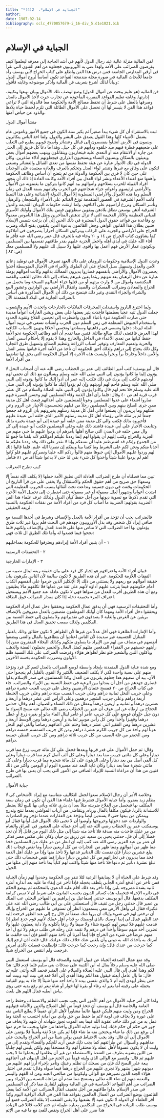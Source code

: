 ```yaml
---
title: "*الجباية في الإسلام*.  2(4)"
author: 
date: 1907-02-14
bibliography: oclc_4770057679-i_16-div_5.d1e1021.bib
---
```




#  الجباية في الإسلام 


 لفن المالية منزلة عالية عند رجال الدول لأنهم في أشد الحاجة إلى معرفه ليعلموا كيف يفرضون الضرائب على الأمة ولهذا عني به الأوروبيون فجعلوه من أهم الفنون التي تقرأ في أرقى المدارس الجامعة فمن درس هذا الفن واطلع على كتاب الخراج لأبي يوسف رآه جامعاً للأبحاث المالية في صورة مجلة مندمجة القواعد تكون أساساً لروح أموال الدول وبياناً لذلك أشرع بتعريف فن المالية وأذكر موضوعه وغايته فأقول: 

 فن المالية (هو عليم يبحث عن أموال الدول) وضع لوصف تلك الأموال وبيان نوعها وتكييف إدارتها. وغايته تعليم القواعد المقررة المأخوذة عن تجارب جرت لأخذ الأموال بالعدل وصرفها بالعقل على شرط أن تحفظ مصالح الأمة والحكومة معاً فالدولة التي لا تراعي قواعد هذا الفن لا يتيسر لها أن تحصل على الأموال الطائلة التي تلزم لحفظ حياة بلادها والذود عن حياض أمتها. 

 منشأ أموال الدول 

 ثبت بالاستقراء أن كل شيء يبدأ صغيراً ثم يكبر سنة الكون في جميع الأمور وناموس عام يشمل الأشياء كلها وهذا القول يصدق على البشر والدول. ولما اخذ الناس يتكاثرون وينمون في الأرض أنشأوا ينقسمون إلى قبائل وعشائر وأصبح قويهم يطمع في التغلب على ضعيفهم فطرة فيهم منذ خلقوه ودأبهم في كل جيل. وهذا ما دعا كل فريق إلى الحذر من جاره أو الانتقام منه أو التعدي عليه فيتحاربون ويتقاتلون وينهب بعضهم أموال بعض ويعبثون بالسكان ويسبون النساء ويستحيون الذراري فيجعلونهم أذلاء صاغرين. وكان الدولة في تلك الأدوار عبارة عن هيئة تحفظ نفسها من تعدي القبائل والعشائر وتسعى لتكون على وفاق مع غيرها وتنشر لواء العدل وتحكم بالعرف والعادة معتمدة على الوجدان على حين كان لا فرق بين الحكومة والدولة من ثم يتضح أن أساس وظائف الحكومة وأهمها منع اعتداء الأعداء ونشر لواء العدل بين أفراد الأمة وكانت العادة إذ ذاك أن يتجهز أفراد القبيلة للحرب بسلاحهم وأموالهم بيد أنهم كانوا يتركون ما يغنمونه من الأموال والأراضي لرئيسهم وأعوانه جزاء شجاعتهم في الحرب وقيامهم بسنة العدل في زمان السلم وما هذه الأموال والأراضي المسلوبة إلا أموال الدولة الابتدائية وعلى هذا النمط كانت   الأمم الشرقية في العصور المتقدمة توزع الغنائم على الأمراء والشجعان والرهبان وتأسر السكان وتزرع أراضيهم على أكتافهم. ولما ارتقت حكومات اليونان القديمة والدول الشرقية أذهن يوسعن نطاق بلادهن ويقوين سطوتهن فبنين بتلك الأموال وأولئك الأسرى المباني العظيمة والآثار الفخيمة التي لا تزال تدهش المتأخرين وظل هذا الناموس معمولاً بع وقاعدة من قواعد حقوق الدول المعتبرة في ذلك الحين إلى أن بزغت شمس الإسلام فتبين بطلان هذا القانون الواهي وجعل القائمون بدعوة الدين يكتفون بفتح البلاد وضرب الخراج على الأراضي والجزية على الرقاب ويتركون السكان أحراراً يتصرفون في أملاكهم كما يشاؤون كتاب الخراج ص  ١٤  و  ٢٠  وجاء فيه بالحرف قال عمر رضي الله عنه فأقر ما أفاء الله عليك في أيدي أهله واجعل الجزية عليهم بقدر طاقتهم تقسمها بين المسلمين ويكونون عمار الأرض فهم أعمل بها وأقوى عليها ولا سبيل لك عليهم ولا للمسلمين معك (ص:  ٨٢  ) 

 وغدت الدول الإسلامية وحكومات الرومان على ذاك العهد تصرف الأموال في توطيد دعائم الأمن والعدل وتسهيل سبل النجاح على أن الملوك والأمراء في الأجيال المتوسطة أخذوا يحصرون الأموال والأراضي بأنفسهم فصاروا يديرون الممالك بذاتهم وكانت أموالهم يومئذ عبارة عن دخل الرهبان بعد موتهم ريثما يعين غيرهم يضاف إلى ذلك دفائن الذهب والفضة المكتشفة وأموال من لا وارث يرثهم أو من قتلوا جزاء أعمالهم القبيحة وما يحصل من الحراج والمعادن وضرائب المسكرات والصيد وانتقال الأراضي بين الوارثين وعشور البيع والشراء والجزاء النقدي وغير ذلك فيتضح من ذلك أن الأموال المذكورة هي أساس الضرائب الجارية في البلاد المتمدنة الآن. 

 ولما اخترع البارود واستبدلت المحرقات الفاتكات بالجارحات واتحدت الأمم والشعوب جعلت الدول تتيه عجباً بعظمتها فأخذت يثير بعضها على بعض ويشن الغارات أعواماً مديدة حتى صارت الحكومة تنوء بأعباء الديون واضطرت إلى تحصين القلاع وتقوية الحدود واستخدام الجيوش المنظمة في زمن السلم دون الحرب وأنشأت تسعى في تزييد أموال الملة ليزداد دخلها وتسعى في رفاهيتها وسعادتها وتحسي أخلاقا وتهيئ الأسباب الكافية لهذا الغرض فاقتضى لذلك مبالغ طائلة.   فتبين مما تقدم أن أهم وظائف الحكومة نحو الأمة حفظ كيانها من تعدي الأعداء في الداخل والخارج وهذا لا يقوم إلا بأحكام أسس العدل والحرية وتعميم المعارف وتوفير أسباب الزراعة وتنظيم الصنائع وتسهيل طرق التجارة وكل ذلك يحتاج إلى دراهم ولذلك أحق للحكومة أن تأخذ من الأمة أجرة قيامها بنشر العدل والأمن داخلاً وخارجاً براً وبحراً وليست هذه الأجرة إلا أموال الحكومة التي يحق لها تقاضيها من أفراد الأمة. 

 قال أبو يوسف: كتب أمير الطائف إلى عمر بن الخطاب رضي الله عنه أن أصحاب النحل لا يؤدون إلينا ما كانوا يؤدون إلى النبي صلى الله عليه وسلم ويسألون مع ذلك أن نحمي لهم أوديتهم فأكتب إلي بريك في ذلك فكتب إليه عمر أن أدوا إليك ما كانوا يؤدونه إلى النبي صلى الله عليه وسلم فاحم لهم أوديتهم وإن لم يؤدوا إليك ما كانوا يؤدونه إلى النبي صلى الله عليه وسلم فلا تحم لهم قال وكانوا يؤدون إلى النبي عليه الصلاة والسلام من كل  عشر  قرب قربة اهـ ص  ٤٠  وقال: فلما رأى أهل الذمة وفاء المسلمين لهم وحسن السيرة فيهم صاروا أشداء على عدوا المسلمين وعوناً للمسلمين على أعدائهم فبعث أهل كل مدينة ممن جرى الصلح بينهم وبين المسلمين رجلاً من قبلهم يتجسسون الأخبار عن الروم وعن ملكهم وما يريدون أن يصنعوا فأتى أهل كل مدينة رسلهم يخبرونهم بأن الروم قد جمعوا جمعاً لم ير مثله فأتى رؤساء أهل كل مدينة رسلهم الأمير الذي خلفه أبي عبيدة عليهم فأخبروه بذلك فكتب والي كل مدينة ممن خلفه أبو عبيدة إلى أبو عبيدة يخبره بذلك وتتابعت الأخبار على أبي عبيدة فاشتد ذلك عليه وعلى المسلمين فكتب أبو عبيدة إلى كل وال ممن خلفه في المدن التي صالح أهلها يأمرهم أن يردوا عليهم ما جبي منهم من الجزية والخراج وكتب إليهم أن يقولوا لهم إنما رددنا عليكم أموالكم لأنه بلغنا ما جُمع لنا من الجموع وإنكم قد اشترطتم علينا أن نمنعكم وإنا لا نقدر على ذلك وقد رددنا عليكم ما أخذنا منكم ونحن لكم على الشرط وما كتبنا بينا وبينكم إن نصرنا الله عليم. فلما قالوا ذلك لهم وردوا عليهم الأموال التي جبوها منهم قالوا ردكم الله علينا ونصركم عليهم فلو كانوا هم لم يردوا علينا شيئاً وأخذوا كل شيء بقي لنا حتى لا يدعوا شيئاً اهـ ص  ٨١  فتأمل! 

 كيف تطرح الضرائب 

 تبين مما فصلناه أن طرح الضرائب العادلة التي تطبق الأمة حملها (لا يكلف الله نفساً إلا   وسعها) حق صريح من أهم حقوق الحكم والاستقلال ولا يخفى على من قرأ التاريخ أن الحكومات وقعت في ديون جسيمة وتداعت تحت أثقالها بسبب الحروب العظيمة التي امتدت أعواماً وشهوراً لعلل معقولة أو غير معقولة حتى اضطرت إلى تحميل الأمة الأجرة التي تقدم ذكرها مع تسوية ديونها من أجل حفظ كيأن الدول ولذلك عرف علماء هذا الفن الضريبة بقولهم: الضريبة ما أصاب كل فرد من أفراد الأمة من نفقات الحكومة بالنسبة لريعه الحقيقي. 

 فالضرائب يجب أن تؤخذ من أفراد الأمة بالعدل والإنصاف وشرط في أخذها النسبة مع صافي إيراد كل شخص وقد بذل الأوروبيون جهدهم في البحث فلم يروا غير  ثلاث  طرق يؤملون بها أخذ الضرائب التي لا مناص منها على قاعدة العدل والإنصاف ولكنهم قلما نجحوا فيما قصدوا له وأما تلك الطرق ال  ثلاث  فهي: 


 ١  -  أن يتبين أفراد الأمة إيرادهم ويعترفوا للحكومة بمداخليهم 




 ٢  -  التحقيقات الرسمية 

 ٣  -  الإمارات الخارجية 



 فبيان أفراد الأمة واعترافهم هو إجبار كل فرد على بيان حقيقة ريعه لينال نصيبه من النفقات اللأزمة للحكومة. غير أن هذه الطريق لا تكون سالمة لأن الناس يكرهون بيان حقيقة أموالهم مع ريعهم ولا يستثنى من ذلك إلا الإنكليز الذين حرموا على أنفسهم الكذب أمام حكومتهم فيما يترتب عليهم أداؤه لأنهم على ثقة من عدلها فلا تكلفهم مالا يطيقون ومع أن هذه الطريق أقرب للعدل من سواها فهي لا تكون عادلة عند جميع الأمم ويستحيل اعتراف المرء بحقيقة دخله إذا كان مقدار الضرائب فوق الطاقة. 

 وأما التحقيقات الرسمية فهي أن يدقق عمال الحكومة ويحققوا دخل عمال أفراد الحكومة ويحققوا دخل أفراد الأمة ومهما كان أولئك الموظفون متصفين بالعدل معروفين بالإنصاف بريئين عن الغرض والغاية لا يصدقون في تقديراتهم ولا يصلون إلى حفظ النسبة بين المكلفين ولذلك يصعب تحقيق العدل في هذا الطريق. 

 وأما الإمارات الظاهرة فهي أقل عدلاً من غيرها لأن الظواهر لا تكون حقائق وذلك باعتبار المنازل الجسيمة غير سديدة لأن الناس اعتادوا أن يتظاهروا بالمال والغنى   ويضعوا أنفسهم في مصاف من لهم من الإيراد ما يساوي ملكهم وكذلك البخلاء المقترون ممن إذا رأيتهم حسبتهم من الفقراء المدقعين مثلهم كمثل البغال والحمير يحملون الفضة والذهب ويأكلون التبن والشعير فلو نظر لظواهر هؤلاء وفرضت الضرائب على تلك النسبة ظلم الأولون وتضررت الحكومة بخسة الآخرين. 

 ومع شدة عناية الدول المتمدنة بإيجاد واسطة لوضع الضرائب بالعدل لتعم كل فرد وتؤخذ منهم على نسبة واحدة لكي لا يكلف الضعيف بالكثير ولا القوي بالقليل لم ينجحوا حتى الآن. بيد أن سعيهم هذا جعلهم يقربون من العدل وكذا المسلمون في صدر الإسلام بذلوا قصارى جهدهم من أجل أن يعدلوا بين الرعية في حفظ النسبة بين الإيراد والضرائب. جاء في كتاب الخراج ص  ٢٠  فمسح عثمأن الأرضيين وجعل على جريب العنب  عشرة  دراهم وعلى جريب النخل  ثمانية  دراهم وعلى جريب القصب  ستة  دراهم وعلى جريب الحنطة  أربعة  دراهم وعلى جريب الشعير درهمين وعلى الرأس  اثني  عشر  درهماً و  أربعة  و  عشرين  درهماً و  ثمانية  و  أربعين  درهماً وعطل من ذلك النساء والصبيان. أهم وقال: حدثني الحجاج بن ارطاة عن ابن عوف أن عمر بن الخطاب رضي الله تعالى عنه مسح السواد ما دون جبل حلوأن فوضع على كل جريب عأمر أو غأمر لينال الماء بدلو أو بغيره زرع أو عطل درهماً وقفيزاً وأحداً ومن كل رأس موسر  ثمانية  و  أربعين  درهماً ومن الوسط  أربعة  و  عشرين  درهماً ومن الفقير  اثني  عشر  درهماً وختم على أعناقهم رصاصاً وألغى لهم النخل عوناً لهم وأخذ من كل جريب الكرم  عشرة  دراهم ومن كل جريب السمسم  خمسة  دراهم ومن الخضر من غلة الصيف من كل جريب  ثلاثة  دراهم ومن كل جريب القطن  خمسة  دراهم. 

 وقال: ثم حمل الأموال على قدر قربها وبعدها فجعل على كل  مائة  جريب زرع مما قرب ديناراً وعلى كل مائتي جريب مما بعد ديناراً وعلى كل  ألف  أصل كرم مما قرب ديناراً وعلى كل ألفي أصل من بعد ديناراً وعلى الزيتون على كل  مائة  شجرة مما قرب ديناراً وعلى كل مائتي شجرة مما بعد ديناراً وكان غاية البعد عند مسيرة اليوم أو اليومين وأكثر من ذلك فتبين من هذا أن مراعاة النسبة للإيراد الصافي من الأمور التي يجب أن يعنى بها في طرح الضرائب.  

 جباية الأموال 

 وخلاصة الأمر أن رجال الإسلام سعوا لجعل التكاليف متناسبة مع إيراد الأشخاص كي لا يظلم زيد بعمرو. وأما جباية الأموال فشرط فيها علماء هذا الفن أن تكون في زمان سعة المكلف بها فيحصل من الفلاح ضريبته مثلاً بعد أن يذري غلاته ويأتي بها للبيع لئلا يضطر للاستدانة بالربا. فيكون مكلفاً بالمال ورباه. ويتقاضى من أرباب المواشي بعدما تنتج وتدرج ويتمكن من بيعها حتى لا يستدين أيضاً وتؤخذ عن العقارات عندما تؤجر وم الصادرات والواردات عند دخولها وخروجها وأوصوا أن لا تجبى تلك الأموال قبل أوأنها فقال أبو يوسفكتب عمر بن الخطاب رضي الله عنه إلى  أحد  عماله على العشور في العراق والشام من مر عليك فأخذت منه صدقة فلا تأخذ منه شيئاً إلى مثل ذلك اليوم من قابل إلا أن تجد فضلاً_إلى أن فل. حدثني يحيى بن سعيد عن زريق بن حيان وكان على مكس مصر فذكر أن عمر بن عبد العزيز رضي الله عنه كتب إليه أن انظر من مر عليك من المسلمين فخذ مما ظهر من أموالهم ومما ظهر من التجارات من كل  أربعين  ديناراً وما نقص فيجاب ذلك يبلغ  عشرين  ديناراً فإن نقصت تلك الدنانير فدعها ولا تأخذ منها وإذا مر عليك أهل الذمة فخذ مما يديرون في تجاراتهم من كل  عشرين  ديناراً دينارا فما نقص فبحساب ذلك حتى تبلغ  عشرة  دنانير ثم دعها فلا تأخذ منها شيئاً واكتب لهم كتاباً بما تأخذ منهم إلى مثلها من الحول. 

 وقد شرط على الجباة أن لا يضايقوا الرعية لئلا تنفر من الحكومة وحددوا لهم زمأن الجباية فمن تأخر عن الدفع أنذره الجأبي بلطف يخجله فإذا تأخر عن إيفاء ما عليه بعد أنذاره أنذره ثانية بشدة ممزوجة بلين وإذا تأخر بعد ذلك أقام عليه الدعوى بالمحكمة ثم يوضع الحكم في دائرة الإجراء فتحصله هذه كسائر الديون بحسب القانون على شرط أن لا تمس كرامة المكلف بدفعها. قال أبو يوسف حدثني إسماعيل بن إبراهيم بن المهاجر البجلي عب الملك بن عمير قال حدثني رجل من ثقيف قال استعملني علي بن أبي طالب رضي الله عنه على عكبراء فقال لي وأهل الأرض معي يسمعون: انظر أن تستوفي ما عليهم من الخراج وإياك أن ترخص لهم في شيء وإياك أن يروا منك ضعفاً ثم قال رح إلي عند الظهر فرحت إليه عند الظهر فقال لي إنما أوصيك بالذي أوصيتك به قدام أهل عملك لأنهم   قوم خدع انظر إذا قدمت عليهم فلا تبيعن لهم كسوة شتاء ولا صيفاً ولا رزقاً يأكلونه ولا دابة يعملون عليها ولا تضربن  أحد  منهم سوطاً وأحداً في درهم ولا تقمه على رجله في طلب درهم ولا تبع ل  أحد  منهم عرضاً في شيء من الخراج فإنا إنما أمرنا أن نأخذ منهم العفو فإن أنت خالفت ما أمرتك به يأخذك الله به دوني وأن بلغني عنك خلاف ذلك عزلتك. قال: قلت أذن ارجع إليك كما خرجت من عندك قال: وإن رجعت كما خرجت قال: فإنطلقت فعملت بالذي أمرني فرجعت ولم انتقص من الخراج شيئاً. 

 وقد منع عمال الصدقة الجباة عن قبول الهدية والصدقة قال أبو يوسف استعمل النبي صلى الله عليه وسلم رجلاً يقال له ابن اللتيبة على صدقات بني سليم فلما قدم قال: هذا لكم وهذا أهدي إلي قال النبي عليه الصلاة والسلام على المنبر فحمد الله وأثنى عليه ثم قال: ما بال عامل أبعثه فيقول هذا لكم وهذا أهدي إلي أفلا قعد في بيت أبيه وبيت أمه حتى ينظر أيهدى إليه أم لا والذي نفسي بيده لا يأخذ  أحد  منها شيئاً إلا جاء به يوم القيامة يحمله على رقبته أما بعير له رغاء أو بقرة لها خوار أو شاة تيعر ثم رفع يديه حتى رؤي بياض أبطيه فقال اللهم هل بلغت. 

 ولما كان أمر جباية الأموال من أهم الأمور التي يجب تجنب الظلم والاعتساف وحفظ راحة العامة والخاصة قال أبو يوسف أن تتخذ قوماً من أهل الصلاح والدين والأمانة فتوليهم الخراج ومن وليت منهم فليكن فقيهاً عالماً مشاوراً لأهل الرأي عفيفاً لا يطلع الناس منه على عورة ولا يخاف في لومة لائم ما حفظ من حق وأدي من أمانة احتسب به الجنة وما عمل به من غير ذلك خاف عقوبة الله فيما بعد الموت تجوز شهادته أن شهد ولا يخاف من جور في حكم أن حكم فإنك إنما توليه جباية الأموال وأخذها من حلها ونجنب ما حرم منها أن يرفع من ذلك ما شاء ويحتجن منه ما شاء فإذا لم يكن عدلا ثقة وأميناً فلا يؤتمن على الأموال إلى أن قال: وقد يجب الاحتياط فيمن يولى شيئاً من أمر الخراج والبحث على مذاهبهم والسؤال عن طرائقهم كما يجب ذلك فيمن أريد للحكم والقضاء وتقدم إلى من وليت أن لا يكون عسوفاً لأهل عمله ولا محتقراً لهم ولا مستخفاً بهم ولكن يلبس لهم جلباباً من اللين يشوبه بطرف من الشدة والاستقصاء من غير أن يظلموا أو يحملوا ما لا يجب عليهم ثم قال: ولتصير مع الوالي الذي وليته قوماً من الجند من أهل الديوان في أعناقهم   بيعة على النصح لك فإن من نصحك أن تظلم رعيتك وتأمر بإجراء أرزاقهم عليهم من ديونهم شهراً بشهر ولا تجري عليهم من الخراج درهماً فيما سواه وقال: تقدم في اختيار هؤلاء الجند الذين تصيرهم مع الوالي وليكونوا من صالحي الجند ومن له الفهم واليسر والنعمة منهم إن شاء الله تعالى ويستنتج مما تقدم أن مراعاة النسبة بين الإيراد وبين الضرائب من أهم القواعد الأساسية في فن المالية ويظهر للقارئ مما ذكر أن المسلمين في صدر الإسلام بذلوا طاقتهم من أجل تخفيف أثقال الضرائب عن الأمة كما يفعل القائمون بوضع الضرائب من العمال العالمين بقواعد هذا الفن في البلاد الراقية اليوم وكذا أقر العلماء أن الدولة لا تكون غنية إلا بشعبها ولا يغنى الشعب إلا بقلة الضرائب فمنع أبو يوسف طلب الزيادة في الخراج من المكلفين بعبارة طويلة ثم ختم كلامه قائلا في الزيادة هذا ضرر على أهل الخراج ونقص للفئ مع ما فيه من الإثم 
